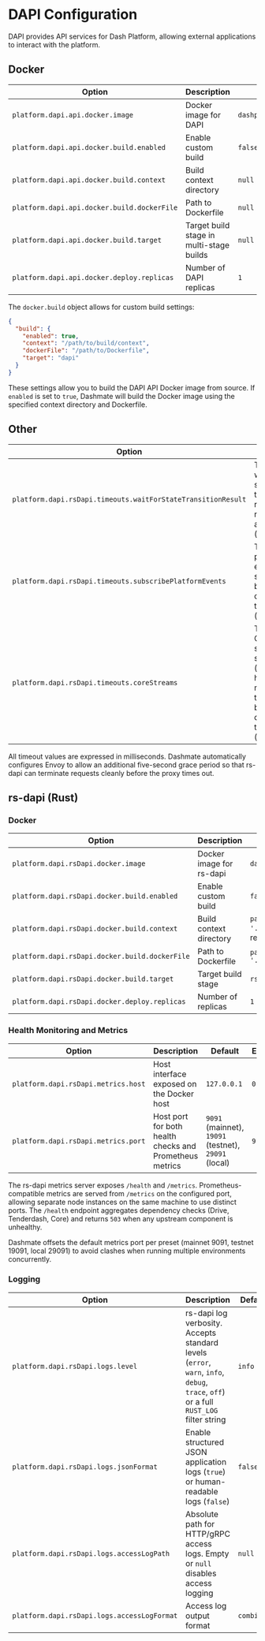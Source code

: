 # DAPI Configuration

DAPI provides API services for Dash Platform, allowing external applications to interact with the platform.

## Docker

| Option | Description | Default | Example                 |
|--------|-------------|---------|-------------------------|
| `platform.dapi.api.docker.image` | Docker image for DAPI | `dashpay/dapi:${version}` | `dashpay/dapi:latest`   |
| `platform.dapi.api.docker.build.enabled` | Enable custom build | `false` | `true`                  |
| `platform.dapi.api.docker.build.context` | Build context directory | `null` | `"/path/to/context"`    |
| `platform.dapi.api.docker.build.dockerFile` | Path to Dockerfile | `null` | `"/path/to/Dockerfile"` |
| `platform.dapi.api.docker.build.target` | Target build stage in multi-stage builds | `null` | `"dapi"` |
| `platform.dapi.api.docker.deploy.replicas` | Number of DAPI replicas | `1` | `3`                     |

The `docker.build` object allows for custom build settings:
```json
{
  "build": {
    "enabled": true,
    "context": "/path/to/build/context",
    "dockerFile": "/path/to/Dockerfile",
    "target": "dapi"
  }
}
```

These settings allow you to build the DAPI API Docker image from source. If `enabled` is set to `true`, Dashmate will build the Docker image using the specified context directory and Dockerfile.

## Other

| Option | Description | Default | Example |
|--------|-------------|---------|---------|
| `platform.dapi.rsDapi.timeouts.waitForStateTransitionResult` | Timeout for waiting on state transition results before rs-dapi aborts (milliseconds) | `120000` | `240000` |
| `platform.dapi.rsDapi.timeouts.subscribePlatformEvents` | Timeout for platform event subscriptions before rs-dapi closes the stream (milliseconds) | `600000` | `300000` |
| `platform.dapi.rsDapi.timeouts.coreStreams` | Timeout for Core streaming subscriptions (block headers, masternodes, transactions) before rs-dapi closes the stream (milliseconds) | `600000` | `300000` |

All timeout values are expressed in milliseconds. Dashmate automatically configures Envoy to allow an additional five-second grace period so that rs-dapi can terminate requests cleanly before the proxy times out.

## rs-dapi (Rust)

### Docker

| Option | Description | Default | Example |
|--------|-------------|---------|---------|
| `platform.dapi.rsDapi.docker.image` | Docker image for rs-dapi | `dashpay/rs-dapi:${version}` | `dashpay/rs-dapi:latest` |
| `platform.dapi.rsDapi.docker.build.enabled` | Enable custom build | `false` | `true` |
| `platform.dapi.rsDapi.docker.build.context` | Build context directory | `path.join(PACKAGE_ROOT_DIR, '..', '..')` (Dash Platform repo root) | `"/path/to/context"` |
| `platform.dapi.rsDapi.docker.build.dockerFile` | Path to Dockerfile | `path.join(PACKAGE_ROOT_DIR, '..', '..', 'Dockerfile')` | `"/path/to/Dockerfile"` |
| `platform.dapi.rsDapi.docker.build.target` | Target build stage | `rs-dapi` | `"rs-dapi"` |
| `platform.dapi.rsDapi.docker.deploy.replicas` | Number of replicas | `1` | `2` |

### Health Monitoring and Metrics

| Option | Description | Default | Example |
|--------|-------------|---------|---------|
| `platform.dapi.rsDapi.metrics.host` | Host interface exposed on the Docker host | `127.0.0.1` | `0.0.0.0` |
| `platform.dapi.rsDapi.metrics.port` | Host port for both health checks and Prometheus metrics | `9091` (mainnet), `19091` (testnet), `29091` (local) | `9191` |

The rs-dapi metrics server exposes `/health` and `/metrics`. Prometheus-compatible metrics are served from `/metrics` on the configured port, allowing separate node instances on the same machine to use distinct ports. The `/health` endpoint aggregates dependency checks (Drive, Tenderdash, Core) and returns `503` when any upstream component is unhealthy.

Dashmate offsets the default metrics port per preset (mainnet 9091, testnet 19091, local 29091) to avoid clashes when running multiple environments concurrently.

### Logging

| Option | Description | Default | Example |
|--------|-------------|---------|---------|
| `platform.dapi.rsDapi.logs.level` | rs-dapi log verbosity. Accepts standard levels (`error`, `warn`, `info`, `debug`, `trace`, `off`) or a full `RUST_LOG` filter string | `info` | `debug` |
| `platform.dapi.rsDapi.logs.jsonFormat` | Enable structured JSON application logs (`true`) or human-readable logs (`false`) | `false` | `true` |
| `platform.dapi.rsDapi.logs.accessLogPath` | Absolute path for HTTP/gRPC access logs. Empty or `null` disables access logging | `null` | `"/var/log/rs-dapi/access.log"` |
| `platform.dapi.rsDapi.logs.accessLogFormat` | Access log output format | `combined` | `json` |

